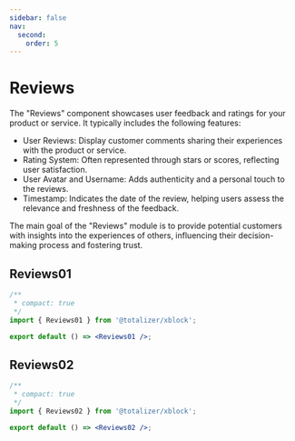 ```yaml
---
sidebar: false
nav:
  second:
    order: 5
---
```


# Reviews

The "Reviews" component showcases user feedback and ratings for your product or service. It typically includes the following features:

- User Reviews: Display customer comments sharing their experiences with the product or service.
- Rating System: Often represented through stars or scores, reflecting user satisfaction.
- User Avatar and Username: Adds authenticity and a personal touch to the reviews.
- Timestamp: Indicates the date of the review, helping users assess the relevance and freshness of the feedback.

The main goal of the "Reviews" module is to provide potential customers with insights into the experiences of others, influencing their decision-making process and fostering trust.

## Reviews01

```jsx
/**
 * compact: true
 */
import { Reviews01 } from '@totalizer/xblock';

export default () => <Reviews01 />;
```

## Reviews02

```jsx
/**
 * compact: true
 */
import { Reviews02 } from '@totalizer/xblock';

export default () => <Reviews02 />;
```
